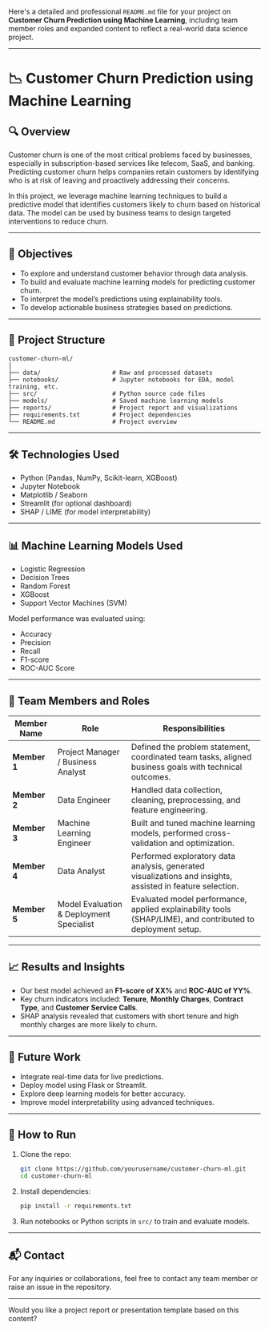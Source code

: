 Here's a detailed and professional `README.md` file for your project on **Customer Churn Prediction using Machine Learning**, including team member roles and expanded content to reflect a real-world data science project.

---

# 📉 Customer Churn Prediction using Machine Learning

## 🔍 Overview

Customer churn is one of the most critical problems faced by businesses, especially in subscription-based services like telecom, SaaS, and banking. Predicting customer churn helps companies retain customers by identifying who is at risk of leaving and proactively addressing their concerns.

In this project, we leverage machine learning techniques to build a predictive model that identifies customers likely to churn based on historical data. The model can be used by business teams to design targeted interventions to reduce churn.

---

## 🧠 Objectives

* To explore and understand customer behavior through data analysis.
* To build and evaluate machine learning models for predicting customer churn.
* To interpret the model’s predictions using explainability tools.
* To develop actionable business strategies based on predictions.

---

## 📂 Project Structure

```
customer-churn-ml/
│
├── data/                    # Raw and processed datasets
├── notebooks/               # Jupyter notebooks for EDA, model training, etc.
├── src/                     # Python source code files
├── models/                  # Saved machine learning models
├── reports/                 # Project report and visualizations
├── requirements.txt         # Project dependencies
└── README.md                # Project overview
```

---

## 🛠️ Technologies Used

* Python (Pandas, NumPy, Scikit-learn, XGBoost)
* Jupyter Notebook
* Matplotlib / Seaborn
* Streamlit (for optional dashboard)
* SHAP / LIME (for model interpretability)

---

## 📊 Machine Learning Models Used

* Logistic Regression
* Decision Trees
* Random Forest
* XGBoost
* Support Vector Machines (SVM)

Model performance was evaluated using:

* Accuracy
* Precision
* Recall
* F1-score
* ROC-AUC Score

---

## 👥 Team Members and Roles

| Member Name  | Role                                     | Responsibilities                                                                                            |
| ------------ | ---------------------------------------- | ----------------------------------------------------------------------------------------------------------- |
| **Member 1** | Project Manager / Business Analyst       | Defined the problem statement, coordinated team tasks, aligned business goals with technical outcomes.      |
| **Member 2** | Data Engineer                            | Handled data collection, cleaning, preprocessing, and feature engineering.                                  |
| **Member 3** | Machine Learning Engineer                | Built and tuned machine learning models, performed cross-validation and optimization.                       |
| **Member 4** | Data Analyst                             | Performed exploratory data analysis, generated visualizations and insights, assisted in feature selection.  |
| **Member 5** | Model Evaluation & Deployment Specialist | Evaluated model performance, applied explainability tools (SHAP/LIME), and contributed to deployment setup. |

---

## 📈 Results and Insights

* Our best model achieved an **F1-score of XX%** and **ROC-AUC of YY%**.
* Key churn indicators included: **Tenure**, **Monthly Charges**, **Contract Type**, and **Customer Service Calls**.
* SHAP analysis revealed that customers with short tenure and high monthly charges are more likely to churn.

---

## 🚀 Future Work

* Integrate real-time data for live predictions.
* Deploy model using Flask or Streamlit.
* Explore deep learning models for better accuracy.
* Improve model interpretability using advanced techniques.

---

## 📝 How to Run

1. Clone the repo:

   ```bash
   git clone https://github.com/yourusername/customer-churn-ml.git
   cd customer-churn-ml
   ```

2. Install dependencies:

   ```bash
   pip install -r requirements.txt
   ```

3. Run notebooks or Python scripts in `src/` to train and evaluate models.

---

## 📬 Contact

For any inquiries or collaborations, feel free to contact any team member or raise an issue in the repository.

---

Would you like a project report or presentation template based on this content?
